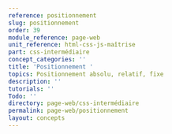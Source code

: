 ```yaml
---
reference: positionnement
slug: positionnement
order: 39
module_reference: page-web
unit_reference: html-css-js-maîtrise
part: css-intermédiaire
concept_categories: ''
title: 'Positionnement '
topics: Positionnement absolu, relatif, fixe
description: ''
tutorials: ''
Todo: ''
directory: page-web/css-intermédiaire
permalink: page-web/positionnement
layout: concepts
---
```

